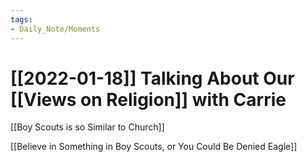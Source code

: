 ```yaml
---
tags:
- Daily_Note/Moments
---
```


# [[2022-01-18]] Talking About Our [[Views on Religion]] with Carrie



[[Boy Scouts is so Similar to Church]]

[[Believe in Something in Boy Scouts, or You Could Be Denied Eagle]]